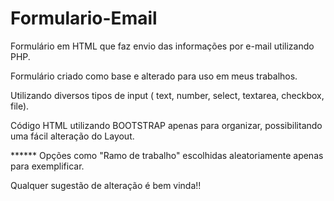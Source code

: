 # Formulario-Email
Formulário em HTML que faz envio das informações por e-mail utilizando PHP.

Formulário criado como base e alterado para uso em meus trabalhos.

Utilizando diversos tipos de input ( text, number, select, textarea, checkbox, file).

Código HTML utilizando BOOTSTRAP apenas para organizar, possibilitando uma fácil alteração do Layout.

****** Opções como "Ramo de trabalho" escolhidas aleatoriamente apenas para exemplificar.

Qualquer sugestão de alteração é bem vinda!!
